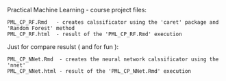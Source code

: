 
Practical Machine Learning - course project files:

    PML_CP_RF.Rmd   - creates calssificator using the 'caret' package and 'Random Forest' method
    PML_CP_RF.html  - result of the 'PML_CP_RF.Rmd' execution

Just for compare resulst ( and for fun ):

    PML_CP_NNet.Rmd  - creates the neural network calssificator using the 'nnet'
    PML_CP_NNet.html - result of the 'PML_CP_NNet.Rmd' execution
